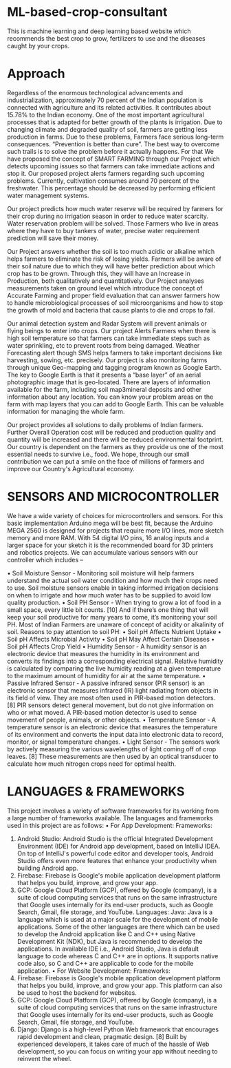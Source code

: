 # ML-based-crop-consultant
This is machine learning and deep learning based website which recommends the best crop to grow, fertilizers to use and the diseases caught by your crops.


# Approach
Regardless of the enormous technological advancements and industrialization, approximately 70 percent  of  the  Indian  population  is  connected  with  agriculture  and  its  related  activities.  It contributes  about  15.78%  to  the  Indian  economy.  One  of  the  most  important  agricultural processes that is adapted for better growth of the plants is irrigation. Due to changing climate and degraded quality of soil, farmers are getting less production in farms. Due to these problems, Farmers face serious long-term consequences. “Prevention is better than cure”. The best way to overcome such trails is to solve the problem before it actually happens. For that We have proposed the concept of SMART FARMING through our Project which detects upcoming issues so that farmers can take immediate actions and stop it. Our proposed project alerts farmers regarding such upcoming problems. Currently, cultivation consumes around 70 percent of the freshwater. This percentage should be decreased by performing efficient water management systems. 

Our project predicts how much water reserve will be required by farmers for their crop during no irrigation season in order to reduce water scarcity. Water reservation problem will be solved. Those Farmers who live in areas where they have to buy tankers of water, precise water requirement prediction will save their money. 

Our Project answers whether the soil is too much acidic or alkaline which helps farmers to eliminate the risk of losing yields. Farmers will be aware of their soil nature due to which they will have better prediction about which crop has to be grown. Through this, they will have an Increase in Production, both qualitatively and quantitatively. Our Project analyses measurements taken on ground level which introduce the concept of Accurate Farming and proper field evaluation that can answer farmers how to handle microbiological processes of soil microorganisms and how to stop the growth of mold and bacteria that cause plants to die and crops to fail.

Our animal detection system and Radar System will prevent animals or flying beings to enter into crops. Our project Alerts Farmers when there is high soil temperature so that farmers can take immediate steps such as water sprinkling, etc to prevent roots from being damaged. Weather Forecasting alert though SMS helps farmers to take important decisions like harvesting, sowing, etc. precisely. Our project is also monitoring farms through unique Geo-mapping and tagging program known as Google Earth. The key to Google Earth is that it presents a “base layer” of an aerial photographic image that is geo-located. There are layers of information available for the farm, including soil map3mineral deposits and other information about any location. You can know your problem areas on the farm with map layers that you can add to Google Earth.  This can be valuable information for managing the whole farm.

Our project provides all solutions to daily problems of Indian farmers. Further Overall Operation cost will be reduced and production quality and quantity will be increased and there will be reduced environmental footprint. Our country is dependent on the farmers as they provide us one of the most essential needs to survive i.e., food. We hope, through our small contribution we can put a smile on the face of millions of farmers and improve our Country's Agricultural economy.



# SENSORS AND MICROCONTROLLER
We  have  a  wide  variety  of  choices  for  microcontrollers  and  sensors.  For  this  basic implementation Arduino mega will be best fit, because the Arduino MEGA 2560 is designed for projects that require more I/O lines, more sketch memory and more RAM. With 54 digital I/O pins, 16 analog inputs and a larger space for your sketch it is the recommended board for 3D printers and robotics projects. We can accumulate various sensors with our controller which includes –

• Soil Moisture Sensor - Monitoring soil moisture will help farmers understand the actual soil water condition and how much their crops need to use. Soil moisture sensors enable in taking informed irrigation decisions on when to irrigate and how much water has to be supplied to avoid low quality production.
• Soil PH Sensor - When trying to grow a lot of food in a small space, every little bit counts. [10] And if there’s one thing that will keep your soil productive for many years to come, it’s monitoring your soil PH. Most of Indian Farmers are unaware of concept of acidity or alkalinity of soil. Reasons to pay attention to soil PH:
• Soil pH Affects Nutrient Uptake 
• Soil pH Affects Microbial Activity 
• Soil pH May Affect Certain Diseases 
• Soil pH Affects Crop Yield
• Humidity  Sensor - A humidity sensor is  an  electronic  device  that  measures the humidity in its environment and converts its findings into a corresponding electrical signal. Relative humidity is calculated by comparing the live humidity reading at a given temperature to the maximum amount of humidity for air at the same temperature.
• Passive Infrared Sensor - A passive infrared sensor (PIR sensor) is an electronic sensor that measures infrared (IR) light radiating from objects in its field of view. They are most often used in PIR-based motion detectors. [8] PIR sensors detect general movement, but do not give information on who or what moved. A PIR-based motion detector is used to sense movement of people, animals, or other objects.
• Temperature Sensor - A temperature sensor is an electronic device that measures the temperature of its environment and converts the input data into electronic data to record, monitor, or signal temperature changes.
• Light Sensor - The sensors work by actively measuring the various wavelengths of light coming off of crop leaves. [8] These measurements are then used by an optical transducer to calculate how much nitrogen crops need for optimal health.

# LANGUAGES & FRAMEWORKS
This project involves a variety of software frameworks for its working from a large number of frameworks available. The languages and frameworks used in this project are as follows:
•        For App Development: Frameworks:
1.   Android Studio: Android Studio is the official Integrated Development Environment (IDE) for Android app development, based on IntelliJ IDEA. On top of IntelliJ's powerful code editor and developer tools, Android Studio offers even more features that enhance your productivity when building Android app.
2.   Firebase: Firebase is Google's mobile application development platform that helps you build, improve, and grow your app.
3.   GCP: Google Cloud Platform (GCP), offered by Google (company), is a suite of cloud computing services that runs on the same infrastructure that Google uses internally for its end-user products, such as Google Search, Gmail, file storage, and YouTube.
Languages:
Java:
Java is a language which is used at a major scale for the development of 
mobile applications. Some of the other languages are there which can be used to develop the Android application like C and C++ using Native Development Kit (NDK), but Java is recommended to develop the applications. In available IDE i.e., Android Studio, Java is default language to code whereas C and C++ are in options. It supports native code also, so C and C++ are applicable to code for the mobile application.
•        For Website Development: Frameworks:
1.   Firebase: Firebase is Google's mobile application development platform that helps you build, improve, and grow your app. This platform can also be used to host the backend for websites.
2.   GCP: Google Cloud Platform (GCP), offered by Google (company), is a suite of cloud computing services that runs on the same infrastructure that Google uses internally for its end-user products, such as Google Search, Gmail, file storage, and YouTube.
3.   Django: Django is a high-level Python Web framework that encourages rapid development and clean, pragmatic design. [8] Built by experienced developers, it takes care of much of the hassle of Web development, so you can focus on writing your app without needing to reinvent the wheel.


